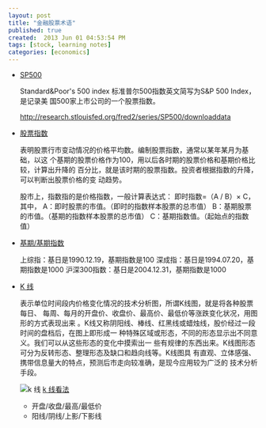 ```yaml
---
layout: post
title: "金融股票术语"
published: true
created:  2013 Jun 01 04:53:54 PM
tags: [stock, learning notes]
categories: [economics]
---
```


* [SP500](http://baike.baidu.com/view/877427.htm)

    Standard&Poor's 500 index 标准普尔500指数英文简写为S&P 500 Index，是记录美
    国500家上市公司的一个股票指数。

    <http://research.stlouisfed.org/fred2/series/SP500/downloaddata>

* [股票指数](http://baike.baidu.com/view/194477.htm#3)

    表明股票行市变动情况的价格平均数。编制股票指数，通常以某年某月为基础，以这
    个基期的股票价格作为100，用以后各时期的股票价格和基期价格比较，计算出升降的
    百分比，就是该时期的股票指数。投资者根据指数的升降，可以判断出股票价格的变
    动趋势。

    股市上，指数指的是价格指数，一般计算表达式： 
    即时指数=（A / B）× C，其中， 
    A：即时股票的市值。（即时的指数样本股票的总市值） 
    B：基期股票的市值。（基期的指数样本股票的总市值） 
    C：基期指数值。（起始点的指数值）


* [基期/基期指数](http://baike.baidu.com/view/1050790.htm)

    上综指：基日是1990.12.19，基期指数是100 
    深成指：基日是1994.07.20，基期指数是1000 
    沪深300指数：基日是2004.12.31，基期指数是1000

* [K 线](http://baike.baidu.com/view/31632.htm)

    表示单位时间段内价格变化情况的技术分析图，所谓K线图，就是将各种股票每日、
    每周、每月的开盘价、收盘价、最高价、最低价等涨跌变化状况，用图形的方式表现出来
    。K线又称阴阳线、棒线、红黑线或蜡烛线，股价经过一段时间的盘档后，在图上即形成一
    种特殊区域或形态，不同的形态显示出不同意义。我们可以从这些形态的变化中摸索出一
    些有规律的东西出来。K线图形态可分为反转形态、整理形态及缺口和趋向线等。K线图具
    有直观、立体感强、携带信息量大的特点，预测后市走向较准确，是现今应用较为广泛的
    技术分析手段。

    ![k 线](http://d.hiphotos.baidu.com/baike/c%3DbaikeA1%2C10%2C95/sign=4a0b753dcd11728b242ddb73a197a68f/a044ad345982b2b74ba9c36831adcbef77094b36acafa354.jpg)
    [k 线看法](http://hi.baidu.com/psymgqmvvbbbelq/item/e26e18102e505114e2f9860f)

    * 开盘/收盘/最高/最低价
    * 阳线/阴线/上影/下影线
